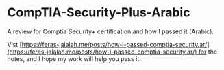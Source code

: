 # CompTIA-Security-Plus-Arabic
A review for Comptia Security+ certification and how I passed it (Arabic).

Vist [https://feras-jalalah.me/posts/how-i-passed-comptia-security.ar/](https://feras-jalalah.me/posts/how-i-passed-comptia-security.ar/) for the notes, and I hope my work will help you pass it.
